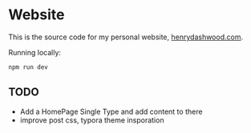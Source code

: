 # Website

This is the source code for my personal website, [henrydashwood.com](https://henrydashwood.com).

Running locally:

```zsh
npm run dev
```

## TODO

- Add a HomePage Single Type and add content to there
- improve post css, typora theme insporation
